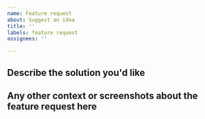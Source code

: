 ```yaml
---
name: Feature request
about: Suggest an idea 
title: ''
labels: feature request
assignees: ''

---
```


## Describe the solution you'd like


## Any other context or screenshots about the feature request here
